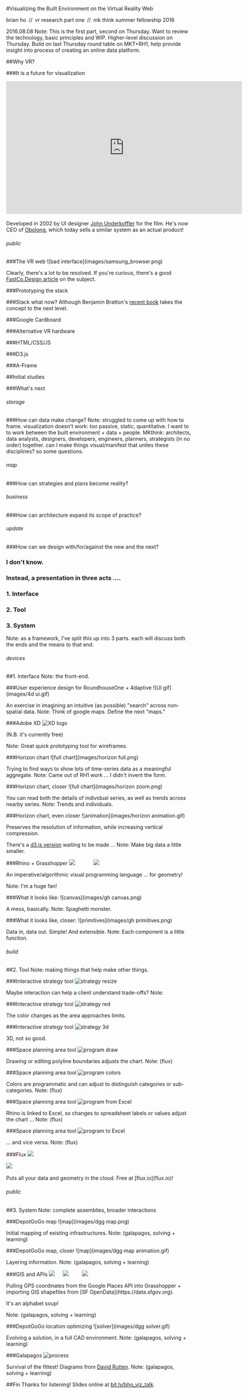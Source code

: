 #Visualizing the Built Environment on the Virtual Reality Web

brian ho&ensp;//&ensp;vr research part one&ensp;//&ensp;mk think summer fellowship 2016

2016.08.08
Note: This is the first part, second on Thursday. Want to review the technology, basic principles and WIP. Higher-level discussion on Thursday. Build on last Thursday round table on MKT+RH1, help provide insight into process of creating an online data platform.



##Why VR?


###It is _a_ future for visualization
<iframe src="https://player.vimeo.com/video/49216050" width="640" height="360" frameborder="0" webkitallowfullscreen mozallowfullscreen allowfullscreen></iframe>

Developed in 2002 by UI designer [John Underkoffler](http://www.fastcodesign.com/3046205/7-questions-for-the-guy-who-designed-minority-reports-futuristic-uis) for the film. He's now CEO of [Obolong](http://www.oblong.com), which today sells a similar system as an actual product!


<h6>public</h6>
###The VR web
![bad interface](images/samsung_browser.png)

Clearly, there's a lot to be resolved. If you're curious, there's a good [FastCo.Design article](http://www.fastcodesign.com/3058591/why-a-virtual-reality-web-may-never-happen) on the subject.



###Prototyping the stack


###Stack what now?
Although Benjamin Bratton's [recent book](https://mitpress.mit.edu/books/stack) takes the concept to the next level.


###Google Cardboard


###Alternative VR hardware


###HTML/CSS/JS


###D3.js


###A-Frame



##Initial studies



###What's next

<h6>storage</h6>
###How can data make change?
Note: struggled to come up with how to frame. visualization doesn't work: too passive, static, quantitative. I want to  to work between the built environment + data + people. MKthink: architects, data analysts, designers, developers, engineers, planners, strategists (in no order) together. can I make things visual/manifest that unites these disciplines? so some questions.


<h6>map</h6>
###How can strategies and plans become reality?


<h6>business</h6>
###How can architecture expand its scope of practice?


<h6>update</h6>
###How can we design with/for/against the new and the next?


<p><h3 class='fragment'>I don't know.</h3></p>
<p><h3 class='fragment'>Instead, a presentation in three acts ....</h3></p>


<p><h3 class='fragment'>1. Interface</h3></p>
<p><h3 class='fragment'>2. Tool</h3></p>
<p><h3 class='fragment'>3. System</h3></p>
Note: as a framework, I've split this up into 3 parts. each will discuss both the ends and the means to that end.



<h6>devices</h6>
##1. Interface
Note: the front-end.


###User experience design for RoundhouseOne + 4daptive
![UI gif](images/4d ui.gif)

An exercise in imagining an intuitive (as possible) "search" across non-spatial data.
Note: Think of google maps. Define the next "maps."


###Adobe XD
![XD logo](images/xd.jpg)

(N.B. it's currently free)

Note: Great quick prototyping tool for wireframes.


###Horizon chart
![full chart](images/horizon full.png)

Trying to find ways to show lots of time-series data as a meaningful aggregate.
Note: Came out of RH1 work ... I didn't invent the form.


###Horizon chart, closer
![full chart](images/horizon zoom.png)

You can read both the details of individual series, as well as trends across nearby series.
Note: Trends and individuals.


###Horizon chart, even closer
![animation](images/horizon animation.gif)

Preserves the resolution of information, while increasing vertical compression.

There's a [d3.js version](http://bl.ocks.org/mbostock/1483226) waiting to be made ...
Note: Make big data a little smaller.


###Rhino + Grasshopper
<img class='fragment' src='images/rhino.png'></img>
&emsp;&emsp;&emsp;
<img class='fragment' src='images/grasshopper.png'></img>

<p class='fragment'>An imperative/algorithmic visual programming language ... for geometry!</p>
Note: I'm a huge fan!


###What it looks like:
![canvas](images/gh canvas.png)

A mess, basically.
Note: Spaghetti monster.


###What it looks like, closer:
![primitives](images/gh primitives.png)

Data in, data out. Simple! And extensible.
Note: Each component is a little function.



<h6>build</h6>
##2. Tool
Note: making things that help make other things.


###Interactive strategy tool
![strategy resize](images/strategy2d_resize.gif)

Maybe interaction can help a client understand trade-offs?
Note:


###Interactive strategy tool
![strategy red](images/strategy2d_red.gif)

The color changes as the area approaches limits.


###Interactive strategy tool
![strategy 3d](images/strategy2d_3d.gif)

3D, not so good.


###Space planning area tool
![program draw](images/program_draw.gif)

Drawing or editing polyline boundaries adjusts the chart.
Note: (flux)


###Space planning area tool
![program colors](images/program_colors.gif)

Colors are programmatic and can adjust to distinguish categories or sub-categories.
Note: (flux)


###Space planning area tool
![program from Excel](images/program_fromExcel.gif)

Rhino is linked to Excel, so changes to spreadsheet labels or values adjust the chart ...
Note: (flux)


###Space planning area tool
![program to Excel](images/program_toExcel.gif)

... and vice versa.
Note: (flux)


###Flux
<img class='fragment' src='images/flux logo.png'></img>

<img class='fragment' src='images/flux plugins.png'></img>

<p class='fragment'>Puts all your data and geometry in the cloud. Free at [flux.io](flux.io)!</p>



<h6>public</h6>
##3. System
Note: complete assemblies, broader interactions


###DepotGoGo map
![map](images/dgg map.png)

Initial mapping of existing infrastructures.
Note: (galapagos, solving + learning)


###DepotGoGo map, closer
![map](images/dgg map animation.gif)

Layering information.
Note: (galapagos, solving + learning)


###GIS and APIs
<img class='fragment' src='images/gmaps.png'></img>
&emsp;
<img class='fragment' src='images/qgis.png'></img>
&emsp;&emsp;
<img class='fragment' src='images/sfopendata.png'></img>

<p class='fragment'>Pulling GPS coordinates from the Google Places API into Grasshopper + importing GIS shapefiles from [SF OpenData](https://data.sfgov.org).</p>
<p class='fragment'>It's an alphabet soup!</p>
Note: (galapagos, solving + learning)


###DepotGoGo location optimizing
![solver](images/dgg solver.gif)

Evolving a solution, in a full CAD environment.
Note: (galapagos, solving + learning)


###Galapagos
![process](images/process.png)

Survival of the fittest! Diagrams from [David Rutten](http://www.grasshopper3d.com/profiles/blogs/evolutionary-principles).
Note: (galapagos, solving + learning)



##Fin
Thanks for listening! Slides online at [bit.ly/bho_viz_talk](http://bit.ly/bho_viz_talk).
